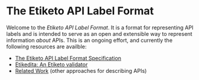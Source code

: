 # The Etiketo API Label Format

Welcome to the *Etiketo API Label Format*. It is a format for representing API labels and is intended to serve as an open and extensible way to represent information *about* APIs. This is an ongoing effort, and currently the following resources are availble:

* [The Etiketo API Label Format Specification](spec.md)
* [Etikedita: An Etiketo validator](https://labs.xwaay.net/labels-validator)
* [Related Work](related) (other approaches for describing APIs)
